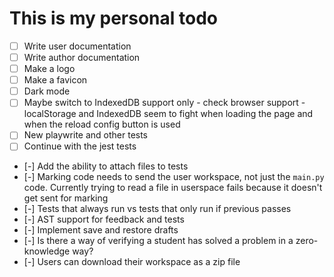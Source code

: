 # This is my personal todo
- [ ] Write user documentation
- [ ] Write author documentation
- [ ] Make a logo
- [ ] Make a favicon
- [ ] Dark mode
- [ ] Maybe switch to IndexedDB support only - check browser support - localStorage and IndexedDB seem to fight when loading the page and when the reload config button is used
- [ ] New playwrite and other tests
- [ ] Continue with the jest tests
- [-] Add the ability to attach files to tests
- [-] Marking code needs to send the user workspace, not just the `main.py` code. Currently trying to read a file in userspace fails because it doesn't get sent for marking
- [-] Tests that always run vs tests that only run if previous passes
- [-] AST support for feedback and tests
- [-] Implement save and restore drafts
- [-] Is there a way of verifying a student has solved a problem in a zero-knowledge way?
- [-] Users can download their workspace as a zip file